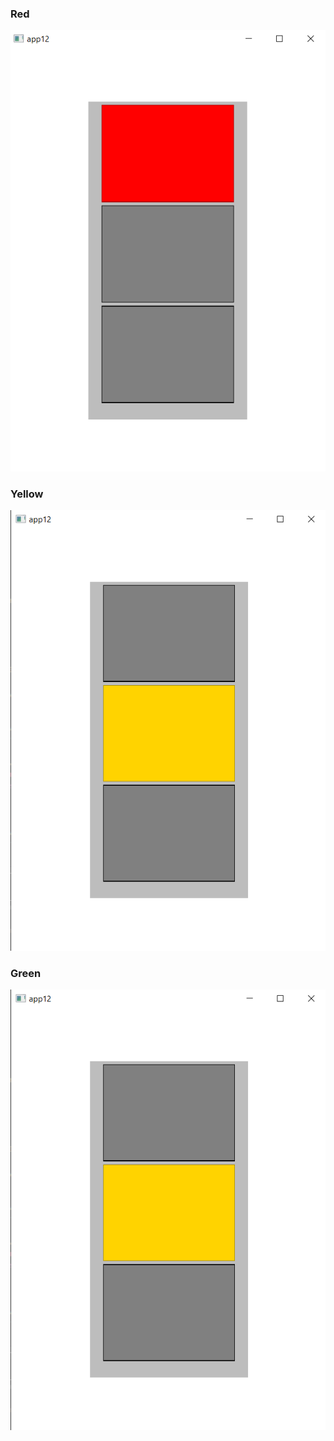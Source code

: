 

### Red
![No_click](src/qml_5_1.png)

### Yellow
![No_click](src/qml_5_2.png)

### Green
![No_click](src/qml_5_2.png)

